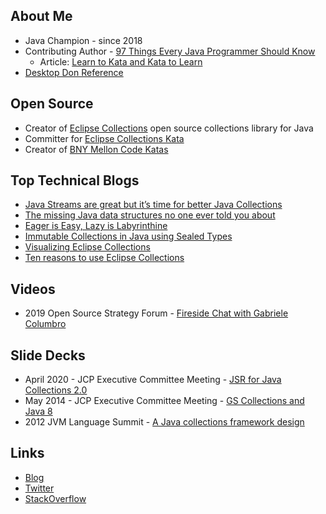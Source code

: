 ## About Me
* Java Champion - since 2018
* Contributing Author - [97 Things Every Java Programmer Should Know](https://www.oreilly.com/library/view/97-things-every/9781491952689/)
  * Article: [Learn to Kata and Kata to Learn](https://medium.com/97-things/learn-to-kata-and-kata-to-learn-73c98a69e44c?source=friends_link&sk=db77a42b37789576e285cd2e530be53c)
* [Desktop Don Reference](https://donraab.medium.com/the-desktop-don-reference-5e3299df50d8?source=friends_link&sk=9c4f75c2b44509239093e7f10c7b90f6)

## Open Source
* Creator of [Eclipse Collections](https://github.com/eclipse/eclipse-collections) open source collections library for Java
* Committer for [Eclipse Collections Kata](https://github.com/eclipse/eclipse-collections-kata)
* Creator of [BNY Mellon Code Katas](https://github.com/BNYMellon/CodeKatas)

## Top Technical Blogs
* [Java Streams are great but it’s time for better Java Collections](https://medium.com/javarevisited/java-streams-are-great-but-its-time-for-better-java-collections-42d2c04235d1?source=friends_link&sk=1a2bdf1b97aba36f4df15f1d9d8ca310)
* [The missing Java data structures no one ever told you about](https://medium.com/javarevisited/blog-series-the-missing-java-data-structures-no-one-ever-told-you-about-17f34cc4b7e2?source=friends_link&sk=9403ae8464ae3477bfc1e52119c1576d)
* [Eager is Easy, Lazy is Labyrinthine](https://medium.com/javarevisited/eager-is-easy-lazy-is-labyrinthine-b12605f13048?source=friends_link&sk=9d8ec91aa6f1af48ee7333ad03b19ed0)
* [Immutable Collections in Java using Sealed Types](https://medium.com/javarevisited/immutable-collections-in-java-using-sealed-types-ae8eb580fc1e?source=friends_link&sk=e9b062d5b59c0d341b718c32150e2d26)
* [Visualizing Eclipse Collections](https://medium.com/oracledevs/visualizing-eclipse-collections-646dad9533a9?source=friends_link&sk=3370a5e8bb5a516e6b5d7040f7d0955b)
* [Ten reasons to use Eclipse Collections](https://medium.com/oracledevs/ten-reasons-to-use-eclipse-collections-91593104af9d?source=friends_link&sk=e757519e99cc2cea9d73f1d93d6190a3)

## Videos
* 2019 Open Source Strategy Forum - [Fireside Chat with Gabriele Columbro](https://www.youtube.com/watch?v=-jGpWnO-uI0)

## Slide Decks
* April 2020 - JCP Executive Committee Meeting - [JSR for Java Collections 2.0](http://wiki.jvmlangsummit.com/images/c/c2/Raab_Collections_Design.pdf)
* May 2014 - JCP Executive Committee Meeting - [GS Collections and Java 8](https://jcp.org/aboutJava/communityprocess/ec-public/materials/2014-05-1314/GS_Collections_May2014.pdf)
* 2012 JVM Language Summit - [A Java collections framework design](http://wiki.jvmlangsummit.com/images/c/c2/Raab_Collections_Design.pdf)

## Links
* [Blog](https://donraab.medium.com/)
* [Twitter](https://twitter.com/TheDonRaab)
* [StackOverflow](https://stackoverflow.com/users/1570415/donald-raab)

